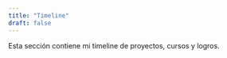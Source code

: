 ```yaml
---
title: "Timeline"
draft: false
---
```


Esta sección contiene mi timeline de proyectos, cursos y logros.
